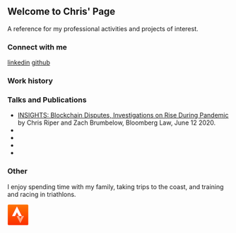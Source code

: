## Welcome to Chris' Page
A reference for my professional activities and projects of interest.

### Connect with me
[linkedin](https://www.linkedin.com/in/christopherriper/) [github](https://github.com/chris-r-pdx)<br>

### Work history

### Talks and Publications
- [INSIGHTS: Blockchain Disputes, Investigations on Rise During Pandemic](https://news.bloomberglaw.com/tech-and-telecom-law/insights-blockchain-disputes-investigations-on-rise-during-pandemic) by Chris Riper and Zach Brumbelow, Bloomberg Law, June 12 2020.
-
-
-
-


### Other
I enjoy spending time with my family, taking trips to the coast, and training and racing in triathlons.

[![View my Strava profile](icon-strava-48.png "View my Strava profile")](https://www.strava.com/athletes/17256751)
